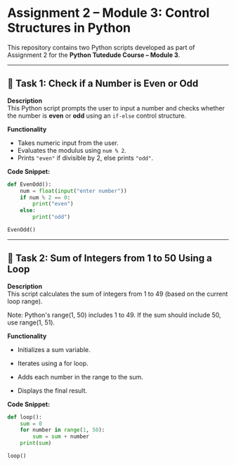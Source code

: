 # Assignment 2 – Module 3: Control Structures in Python

This repository contains two Python scripts developed as part of Assignment 2 for the **Python Tutedude Course – Module 3**.

---

## 📘 Task 1: Check if a Number is Even or Odd

**Description**  
This Python script prompts the user to input a number and checks whether the number is **even** or **odd** using an `if-else` control structure.

**Functionality**
- Takes numeric input from the user.
- Evaluates the modulus using `num % 2`.
- Prints `"even"` if divisible by 2, else prints `"odd"`.

**Code Snippet:**
```python
def EvenOdd():
    num = float(input("enter number"))
    if num % 2 == 0:
        print("even")
    else:
        print("odd")

EvenOdd()
```
---
## 📘 Task 2: Sum of Integers from 1 to 50 Using a Loop

**Description**  
This script calculates the sum of integers from 1 to 49 (based on the current loop range).

Note: Python's range(1, 50) includes 1 to 49. If the sum should include 50, use range(1, 51).

**Functionality**
- Initializes a sum variable.

- Iterates using a for loop.

- Adds each number in the range to the sum.

- Displays the final result.

**Code Snippet:**
```python
def loop():
    sum = 0
    for number in range(1, 50):
        sum = sum + number
    print(sum)

loop()
```


